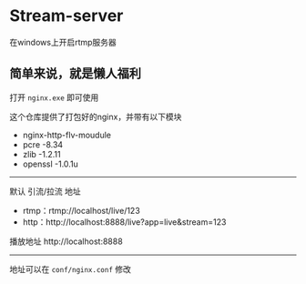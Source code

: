 # Stream-server
在windows上开启rtmp服务器

## __简单来说，就是懒人福利__

打开 ```nginx.exe``` 即可使用

这个仓库提供了打包好的nginx，并带有以下模块
- nginx-http-flv-moudule
- pcre -8.34
- zlib -1.2.11
- openssl -1.0.1u

---

默认 引流/拉流 地址
- rtmp：rtmp://localhost/live/123
- http：http://localhost:8888/live?app=live&stream=123

播放地址 http://localhost:8888

---

地址可以在 ```conf/nginx.conf``` 修改
